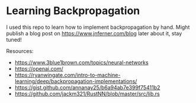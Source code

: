 # Learning Backpropagation

I used this repo to learn how to implement backpropagation by hand.
Might publish a blog post on https://www.jnferner.com/blog later about it, stay tuned!

Resources:
- https://www.3blue1brown.com/topics/neural-networks
- https://openai.com/
- https://ryanwingate.com/intro-to-machine-learning/deep/backpropagation-implementations/
- https://gist.github.com/annanay25/b6a94ab7e399f75411b2
- https://github.com/jackm321/RustNN/blob/master/src/lib.rs